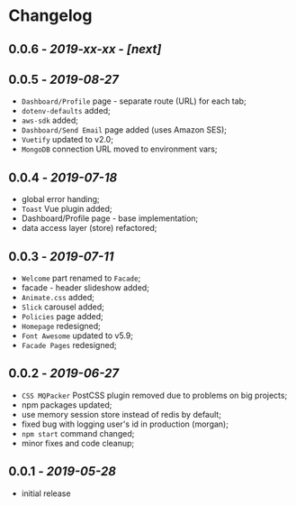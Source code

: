 # Changelog

## **0.0.6** - *2019-xx-xx* - **_[next]_**

## **0.0.5** - *2019-08-27*
* `Dashboard/Profile` page - separate route (URL) for each tab;
* `dotenv-defaults` added;
* `aws-sdk` added;
* `Dashboard/Send Email` page added (uses Amazon SES);
* `Vuetify` updated to v2.0;
* `MongoDB` connection URL moved to environment vars;


## **0.0.4** - *2019-07-18*
* global error handing;
* `Toast` Vue plugin added;
* Dashboard/Profile page - base implementation;
* data access layer (store) refactored;


## **0.0.3** - *2019-07-11*
* `Welcome` part renamed to `Facade`;
* facade - header slideshow added;
* `Animate.css` added;
* `Slick` carousel added;
* `Policies` page added;
* `Homepage` redesigned;
* `Font Awesome` updated to v5.9;
* `Facade Pages` redesigned;


## **0.0.2** - *2019-06-27*
* `CSS MQPacker` PostCSS plugin removed due to problems on big projects;
* npm packages updated;
* use memory session store instead of redis by default;
* fixed bug with logging user's id in production (morgan);
* `npm start` command changed;
* minor fixes and code cleanup;


## **0.0.1** - *2019-05-28*
* initial release